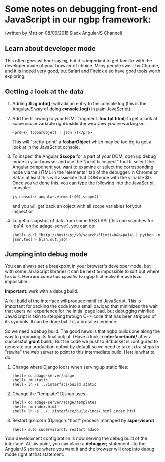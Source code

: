 Some notes on debugging front-end JavaScript in our ngbp framework:
===================================================================
(written by Matt on 08/09/2016 Slack AngularJS Channel)

Learn about developer mode
--------------------------

This often goes without saying, but it is important to get familiar with the
developer mode of your browser of choice. Many people swear by Chrome, and it
is indeed very good, but Safari and Firefox also have good tools worth exploring.

Getting a look at the data
--------------------------

1. Adding **$log.info();** will add an entry to the console log (this is the AngularJS way of doing **console.log()** in plain JavaScript).

2. Add the following to your HTML fragment (**foo.tpl.html**) to get a look at some scope variable right inside the web view you're working on:

   ```
   <pre>{{ foobarObject | json }}</pre>
   ```

   This will "pretty-print" a **foobarObject** which may be too big to get a look at in the JavaScript console.

3. To inspect the Angular **$scope** for a part of your DOM, open up debug mode in your browser and use the "point to inspect" tool to select the Angular component you want to examine or select the corresponding node via the HTML in the "elements" tab of the debugger. In Chrome or Safari at least this will associate that DOM node with the variable $0. Once you've done this, you can type the following into the JavaScript console:

   ```
   js_console> angular.element($0).scope()
   ```

   and you will get back an object with all scope variables for your inspection.

4. To get a snapshot of data from some REST API (this one searches for 'pa14' on the adage-server), you can do:

   ```
   shell> curl "http://host/api/v0/search/?limit=0&q=pa14" | python -m json.tool > blah.out.json
   ```


Jumping into debug mode
-----------------------

You can always set a breakpoint in your browser's developer mode, but with some JavaScript libraries it can be next to impossible to sort out where to start. Here are some tips specific to ngbp that make it much less impossible.

**Important**: work with a debug build.

A full build of the interface will produce minified JavaScript. This is important for packing the code into a small payload that minimizes the wait that users will experience for the initial page load, but debugging minified JavaScript is akin to stepping through C++ code that has been stripped of its symbols. It can be done but it is a brutal experience.

So we need a debug build. The good news is that ngbp builds one along the way to producing its final output. (Have a look in **interface/build/** after a successful **grunt** build.) But the code we push to Bitbucket is configured to generate our production output by default so we need to take extra steps to "rewire" the web server to point to this intermediate build. Here is what to do:

1. Change where Django looks when serving up static files:

   ```
   shell> cd adage-server/adage
   shell> rm static
   shell> ln -s ../interface/build static
   ```

2. Change the "template" Django uses:

   ```
   shell> cd adage-server/adage/templates
   shell> rm index.html
   shell> ln -s ../../interface/build/index.html index.html
   ```

3. Restart gunicorn (Django's "host" process, managed by **supervisord**)

   ```
   shell> sudo supervisorctl restart adage
   ```

Your development configuration is now serving the debug build of the interface. At this point, you can place a **debugger;** statement into the AngularJS source where you want it and the browser will drop into debug mode right at that statement.
